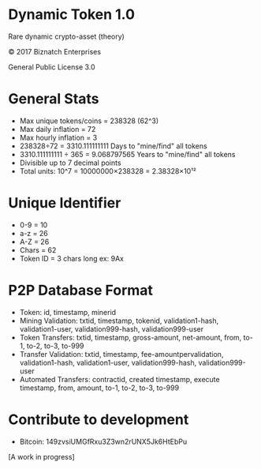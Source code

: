 # Dynamic Token 1.0
Rare dynamic crypto-asset (theory)

© 2017 Biznatch Enterprises 

General Public License 3.0

# General Stats
- Max unique tokens/coins = 238328 (62^3)
- Max daily inflation = 72
- Max hourly inflation = 3 
- 238328÷72 = 3310.111111111   Days to "mine/find" all tokens
- 3310.111111111 ÷ 365 = 9.068797565 Years to "mine/find" all tokens
- Divisible up to 7 decimal points
- Total units: 10^7 = 10000000×238328 = 2.38328×10¹²

# Unique Identifier
- 0-9   = 10
- a-z   = 26
- A-Z   = 26
- Chars = 62
- Token ID = 3 chars long  ex: 9Ax

# P2P Database Format
- Token:      id, timestamp, minerid
- Mining Validation:  txtid, timestamp, tokenid, validation1-hash, validation1-user, validation999-hash, validation999-user
- Token Transfers:      txtid, timestamp, gross-amount, net-amount, from, to-1, to-2, to-3, to-999
- Transfer Validation:  txtid, timestamp, fee-amountpervalidation, validation1-hash, validation1-user, validation999-hash, validation999-user
- Automated Transfers:  contractid, created timestamp, execute timestamp, from, amount, to-1, to-2, to-3, to-999 

# Contribute to development
- Bitcoin: 149zvsiUMGfRxu3Z3wn2rUNX5Jk6HtEbPu

[A work in progress]
